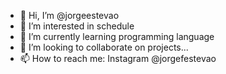 - 👋 Hi, I’m @jorgeestevao
- 👀 I’m interested in schedule
- 🌱 I’m currently learning programming language
- 💞️ I’m looking to collaborate on projects...
- 📫 How to reach me: Instagram @jorgefestevao

<!---
jorgeestevao/jorgeestevao is a ✨ special ✨ repository because its `README.md` (this file) appears on your GitHub profile.
You can click the Preview link to take a look at your changes.
--->
